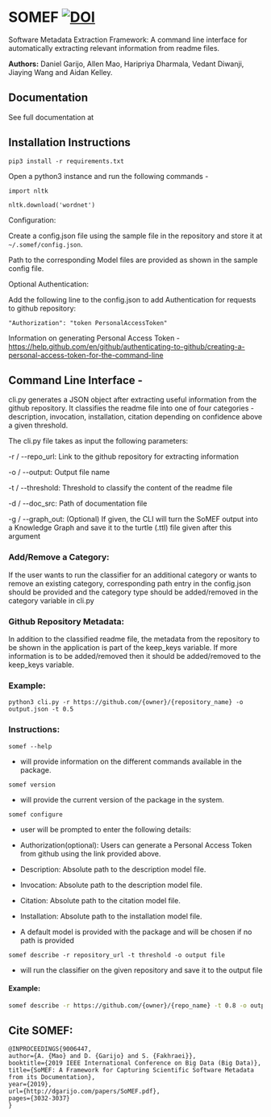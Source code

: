 # SOMEF [![DOI](https://zenodo.org/badge/190487675.svg)](https://zenodo.org/badge/latestdoi/190487675)
Software Metadata Extraction Framework: A command line interface for automatically extracting relevant information from readme files.

**Authors:** Daniel Garijo, Allen Mao, Haripriya Dharmala, Vedant Diwanji, Jiaying Wang and Aidan Kelley.

## Documentation
See full documentation at 

## Installation Instructions 

`pip3 install -r requirements.txt`

Open a python3 instance and run the following commands -

`import nltk`

`nltk.download('wordnet')`

Configuration:

Create a config.json file using the sample file in the repository and store it at `~/.somef/config.json`.

Path to the corresponding Model files are provided as shown in the sample config file.

Optional Authentication:

Add the following line to the config.json to add Authentication for requests to github repository:

`"Authorization": "token PersonalAccessToken"`

Information on generating Personal Access Token - https://help.github.com/en/github/authenticating-to-github/creating-a-personal-access-token-for-the-command-line

## Command Line Interface - 

cli.py generates a JSON object after extracting useful information from the github repository. It classifies the readme file into one of four categories - description, invocation, installation, citation depending on confidence above a given threshold.

The cli.py file takes as input the following parameters:

-r / --repo_url: Link to the github repository for extracting information

-o / --output: Output file name

-t / --threshold: Threshold to classify the content of the readme file

-d / --doc_src: Path of documentation file

-g / --graph_out: (Optional) If given, the CLI will turn the SoMEF output into a Knowledge Graph and save it to the
turtle (.ttl) file given after this argument

### Add/Remove a Category:

If the user wants to run the classifier for an additional category or wants to remove an existing category, corresponding path entry in the config.json should be provided and the category type should be added/removed in the category variable in cli.py

### Github Repository Metadata:

In addition to the classified readme file, the metadata from the repository to be shown in the application is part of the keep_keys variable. If more information is to be added/removed then it should be added/removed to the keep_keys variable. 

### Example:

`python3 cli.py -r https://github.com/{owner}/{repository_name} -o output.json -t 0.5`

### Instructions: 

`somef --help ` 

- will provide information on the different commands available in the package.

`somef version`

- will provide the current version of the package in the system.

`somef configure`

- user will be prompted to enter the following details:

- Authorization(optional): Users can generate a Personal Access Token from github using the link provided above.

- Description: Absolute path to the description model file. 

- Invocation: Absolute path to the description model file.

- Citation: Absolute path to the citation model file.

- Installation: Absolute path to the installation model file.

- A default model is provided with the package and will be chosen if no path is provided


`somef describe -r repository_url -t threshold -o output file`

- will run the classifier on the given repository and save it to the output file

#### Example: 

```bash
somef describe -r https://github.com/{owner}/{repo_name} -t 0.8 -o output.json
```

## Cite SOMEF:
```
@INPROCEEDINGS{9006447, 
author={A. {Mao} and D. {Garijo} and S. {Fakhraei}}, 
booktitle={2019 IEEE International Conference on Big Data (Big Data)}, 
title={SoMEF: A Framework for Capturing Scientific Software Metadata from its Documentation}, 
year={2019}, 
url={http://dgarijo.com/papers/SoMEF.pdf},
pages={3032-3037}
} 
```
